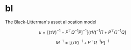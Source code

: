 # bl
The Black-Litterman's asset allocation model

$$\mu = \bigg[ \big( \tau V \big)^{-1} + P^\top \Omega^{-1} P\bigg]^{-1} \bigg[ \big( \tau V  \big)^{-1} \Pi + P^\top \Omega^{-1} Q\bigg]$$

$$M^{-1} = \bigg[ \big( \tau V \big)^{-1} + P^\top \Omega^{-1} P\bigg]^{-1}$$

